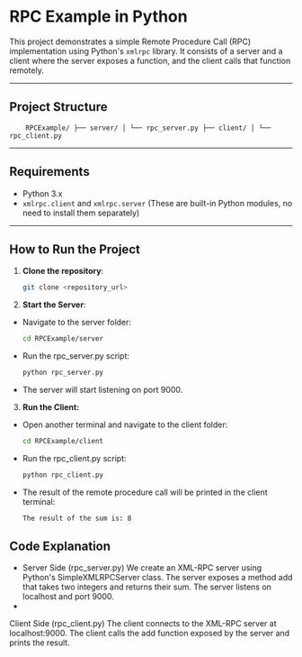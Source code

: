# RPC Example in Python

This project demonstrates a simple Remote Procedure Call (RPC) implementation using Python's `xmlrpc` library. It consists of a server and a client where the server exposes a function, and the client calls that function remotely.

---

## Project Structure

        RPCExample/ ├── server/ │ └── rpc_server.py ├── client/ │ └── rpc_client.py


---

## Requirements

- Python 3.x
- `xmlrpc.client` and `xmlrpc.server` (These are built-in Python modules, no need to install them separately)

---

## How to Run the Project

1. **Clone the repository**:
   ```bash
   git clone <repository_url>


2. **Start the Server**:

- Navigate to the server folder:

    ```bash
    cd RPCExample/server

- Run the rpc_server.py script:

    ```bash
    python rpc_server.py

- The server will start listening on port 9000.

3. **Run the Client:**

- Open another terminal and navigate to the client folder:
    ```bash
    cd RPCExample/client
- Run the rpc_client.py script:
    
    ```bash
    python rpc_client.py
- The result of the remote procedure call will be printed in the client terminal:
    ```bash
    The result of the sum is: 8

## Code Explanation
- Server Side (rpc_server.py)
We create an XML-RPC server using Python's SimpleXMLRPCServer class.
The server exposes a method add that takes two integers and returns their sum.
The server listens on localhost and port 9000.
- 
Client Side (rpc_client.py)
The client connects to the XML-RPC server at localhost:9000.
The client calls the add function exposed by the server and prints the result.